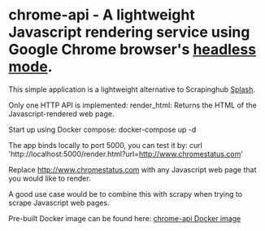 # chrome-api - A lightweight Javascript rendering service using Google Chrome browser's <a href="https://developers.google.com/web/updates/2017/04/headless-chrome">headless mode</a>.
This simple application is a lightweight alternative to Scrapinghub <a href="http://splash.readthedocs.io/en/stable/install.html">Splash</a>.

Only one HTTP API is implemented:
render_html: Returns the HTML of the Javascript-rendered web page.

Start up using Docker compose:
docker-compose up -d

The app binds locally to port 5000, you can test it by:
curl 'http://localhost:5000/render.html?url=http://www.chromestatus.com'

Replace http://www.chromestatus.com with any Javascript web page that you would like to render.

A good use case would be to combine this with scrapy when trying to scrape Javascript web pages.

Pre-built Docker image can be found here:
<a href="https://hub.docker.com/r/edwardaa7/chrome-api/">chrome-api Docker image</a>
